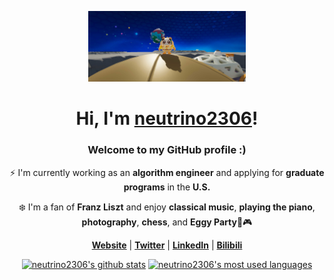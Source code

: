 <p align="center">
  <a href="https://neutrino2306.github.io">
    <img src="https://github.com/neutrino2306/neutrino2306/blob/main/EggyMoon.jpg" alt="Banner" width="50%">
  </a>
</p>

<h1 align="center">Hi, I'm <a href="https://neutrino2306.github.io">neutrino2306</a>!</h1>

<h3 align="center">Welcome to my GitHub profile :)</h3>

<p align="center">⚡ I'm currently working as an <strong>algorithm engineer</strong> and applying for <strong>graduate programs</strong> in the <strong>U.S.</strong></p>

<p align="center">❄️ I'm a fan of <strong>Franz Liszt</strong> and enjoy <strong>classical music</strong>, <strong>playing the piano</strong>, <strong>photography</strong>, <strong>chess</strong>, and <strong>Eggy Party</strong>🥚🎮</p>

<p align="center"> 
   <strong><a href="https://neutrino2306.github.io">Website</a></strong> | 
   <strong><a href="https://x.com/Y138268">Twitter</a></strong> | 
   <strong><a href="https://www.linkedin.com/in/xixi-hu-41b4872b0">LinkedIn</a></strong> | 
<!--    <strong><a href="https://www.instagram.com/neutrino3260">Instagram</a></strong> |  -->
   <strong><a href="https://space.bilibili.com/90220395?spm_id_from=333.1007.0.0">Bilibili</a></strong> 
 </p> 

<p align="center">
    <a href="https://github.com/neutrino2306"><img src="https://github-readme-stats.vercel.app/api?username=neutrino2306&hide_border=true&show_icons=true&cache_seconds=60" alt="neutrino2306's github stats"></a>
    <a href="https://github.com/neutrino2306"><img src="https://github-readme-stats.vercel.app/api/top-langs/?username=neutrino2306&layout=compact&hide_border=true&bg_color=00000000&cache_seconds=60" alt="neutrino2306's most used languages"></a>
</p> 

